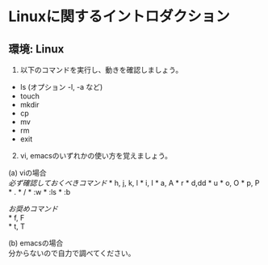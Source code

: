 # Linuxに関するイントロダクション
## 環境: Linux

1. 以下のコマンドを実行し、動きを確認しましょう。  
  * ls (オプション -l, -a など) 
  * touch
  * mkdir
  * cp
  * mv
  * rm
  * exit

2. vi, emacsのいずれかの使い方を覚えましょう。  

  (a) viの場合  
    _必ず確認しておくべきコマンド_
    * h, j, k, l
    * i, I
    * a, A
    * r
    * d,dd
    * u
    * o, O
    * p, P
    * .
    * /
    * :w
    * :ls
    * :b  

  _お奨めコマンド_  
    * f, F  
    * t, T  

  (b) emacsの場合  
    分からないので自力で調べてください。
